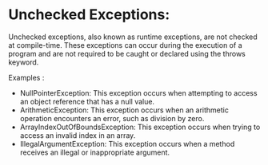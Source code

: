 # Unchecked Exceptions:
Unchecked exceptions, also known as runtime exceptions, are not checked at compile-time. These exceptions can occur during the execution of a program and are not required to be caught or declared using the throws keyword.

Examples :

- NullPointerException: This exception occurs when attempting to access an object reference that has a null value.
- ArithmeticException: This exception occurs when an arithmetic operation encounters an error, such as division by zero.
- ArrayIndexOutOfBoundsException: This exception occurs when trying to access an invalid index in an array.
- IllegalArgumentException: This exception occurs when a method receives an illegal or inappropriate argument.